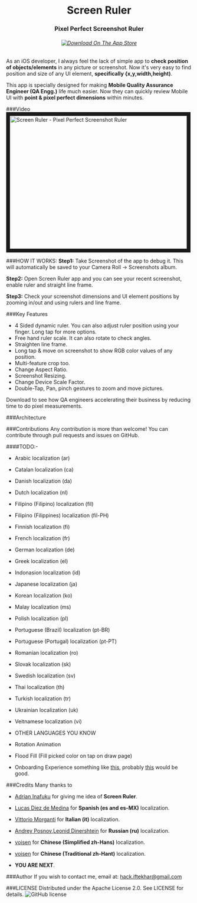 <H1 align="center">Screen Ruler</H1>
<H3 align="center">Pixel Perfect Screenshot Ruler</H3>
<H6 align="center"><a align="center" href="https://itunes.apple.com/us/app/screen-ruler-pixel-perfect/id1104790987?mt=8">
<img alt="Download On The App Store" src="https://linkmaker.itunes.apple.com/images/badges/en-us/badge_appstore-lrg.svg"></a></H6>

As an iOS developer, I always feel the lack of simple app to **check position of objects/elements** in any picture or screenshot. Now it's very easy to find position and size of any UI element, **specifically {x,y,width,height)**.

This app is specially designed for making **Mobile Quality Assurance Engineer (QA Engg.)** life much easier. Now they can quickly review Mobile UI with **point & pixel perfect dimensions** within minutes.

###Video
<a href="https://youtu.be/9tKnX9IAX4M"><img src="http://img.youtube.com/vi/9tKnX9IAX4M/0.jpg"
alt="Screen Ruler - Pixel Perfect Screenshot Ruler" width="480" height="360" border="10" /></a>

###HOW IT WORKS:
**Step1:** Take Screenshot of the app to debug it. This will automatically be saved to your Camera Roll -> Screenshots album.

**Step2:** Open Screen Ruler app and you can see your recent screenshot, enable ruler and straight line frame.

**Step3:** Check your screenshot dimensions and UI element positions by zooming in/out and using rulers and line frame.

###Key Features
- 4 Sided dynamic ruler. You can also adjust ruler position using your finger. Long tap for more options.
- Free hand ruler scale. It can also rotate to check angles.
- Straighten line frame.
- Long tap & move on screenshot to show RGB color values of any position.
- Multi-feature crop too.
- Change Aspect Ratio.
- Screenshot Resizing.
- Change Device Scale Factor.
- Double-Tap, Pan, pinch gestures to zoom and move pictures.

Download to see how QA engineers accelerating their business by reducing time to do pixel measurements.

###Architecture

###Contributions
Any contribution is more than welcome! You can contribute through pull requests and issues on GitHub.

####TODO:-
- Arabic localization (ar)
- Catalan localization (ca)
- Danish localization (da)
- Dutch localization (nl)
- Filipino (Filipino) localization (fil)
- Filipino (Filippines) localization (fil-PH)
- Finnish localization (fi)
- French localization (fr)
- German localization (de)
- Greek localization (el)
- Indonasion localization (id)
- Japanese localization (ja)
- Korean localization (ko)
- Malay localization (ms)
- Polish localization (pl)
- Portuguese (Brazil) localization (pt-BR)
- Portuguese (Portugal) localization (pt-PT)
- Romanian localization (ro)
- Slovak localization (sk)
- Swedish localization (sv)
- Thai localization (th)
- Turkish localization (tr)
- Ukrainian localization (uk)
- Veitnamese localization (vi)

- OTHER LANGUAGES YOU KNOW

- Rotation Animation
- Flood Fill (Fill picked color on tap on draw page)
- Onboarding Experience something like [this](https://dribbble.com/shots/1332390--GIF-Tour), probably [this](https://github.com/forcedotcom/SlidingCarousel) would be good. 


###Credits
Many thanks to
- [Adrian Inafuku](https://github.com/adrianinafuku) for giving me idea of **Screen Ruler**.
- [Lucas Diez de Medina](https://github.com/lucaslt89) for **Spanish (es and es-MX)** localization.
- [Vittorio Morganti](https://github.com/toioski) for **Italian (it)** localization.
- [Andrey Posnov](https://github.com/aposnov),[Leonid Dinershtein](https://github.com/leoniddinershtein) for **Russian (ru)** localization.
- [voisen](https://github.com/voisen) for **Chinese (Simplified zh-Hans)** localization.
- [voisen](https://github.com/voisen) for **Chinese (Traditional zh-Hant)** localization.

- **YOU ARE NEXT**.

###Author
If you wish to contact me, email at: hack.iftekhar@gmail.com

###LICENSE
Distributed under the Apache License 2.0. See LICENSE for details.
<img src="https://img.shields.io/github/license/hackiftekhar/IQScreenRuler.svg"
alt="GitHub license"/>
